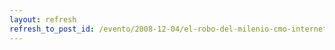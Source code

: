 ```yaml
---
layout: refresh
refresh_to_post_id: /evento/2008-12-04/el-robo-del-milenio-cmo-internet-lleg-a-ser-libre-y-porqu-es-importante
---
```

